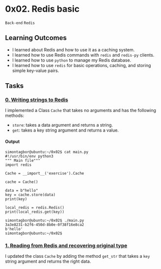 # 0x02. Redis basic
`Back-end` `Redis`

## Learning Outcomes
- I learned about Redis and how to use it as a caching system.
- I learned how to use Redis commands with `redis` and `redis-py` clients.
- I learned how to use `python` to manage my Redis database.
- I learned how to use `redis` for basic operations, caching, and storing simple key-value pairs.


## Tasks

### [0. Writing strings to Redis](./exercise.py)
I implemented a Class `Cache` that takes no arguments and has the following methods:
- `store`: takes a data argument and returns a string.
- `get`: takes a key string argument and returns a value.

#### Output
```
simontagbor@ubuntu:~/0x02$ cat main.py
#!/usr/bin/env python3
""" Main file"""
import redis

Cache = __import__('exercise').Cache

cache = Cache()

data = b"hello"
key = cache.store(data)
print(key)

local_redis = redis.Redis()
print(local_redis.get(key))

simontagbor@ubuntu:~/0x02$ ./main.py
3a3e8231-b2f6-450d-8b0e-0f38f16e8ca2
b'hello'
simontagbor@ubuntu:~/0x02$
```
### [1. Reading from Redis and recovering original type](./exercise.py)
I updated the class `Cache` by adding the method `get_str` that takes a `key` string argument and returns the right data.
